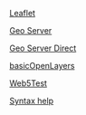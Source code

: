  <!--- ![Eseli](esel.jpg)  --->
<p></p>

 <!--- [Thissite](index.md)  --->
<p> <a href="secondsite.html">Leaflet</a>  </p>
<p> <a href="site4.html">Geo Server</a>  </p>
<p> <a href="http://141.64.197.58:8080/geoserver/UebungGeodatendienste/wms?service=WMS&version=1.1.0&request=GetMap&layers=UebungGeodatendienste%3Aexports_percent_gdp&bbox=-2.0037508342789244E7%2C-7538976.357111711%2C2.0037508380111996E7%2C1.7926778564476732E7&width=768&height=488&srs=EPSG%3A3857&format=application/openlayers">Geo Server Direct</a>  </p>
<p> <a href="basicOpenLayers.html">basicOpenLayers </a>  </p>

<p> <a href="platweb5/index.html">Web5Test </a>  </p>


 [Syntax help](thirdsite.md)  


